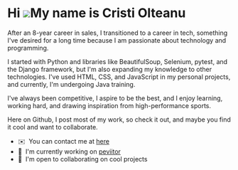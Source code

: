 
Hi ![](https://user-images.githubusercontent.com/18350557/176309783-0785949b-9127-417c-8b55-ab5a4333674e.gif)My name is Cristi Olteanu
======================================================================================================================================

After an 8-year career in sales, I transitioned to a career in tech, something I've desired for a long time because I am passionate about technology and programming.

I started with Python and libraries like BeautifulSoup, Selenium, pytest, and the Django framework, but I'm also expanding my knowledge to other technologies. I've used HTML, CSS, and JavaScript in my personal projects, and currently, I'm undergoing Java training.

I've always been competitive, I aspire to be the best, and I enjoy learning, working hard, and drawing inspiration from high-performance sports.

Here on Github, I post most of my work, so check it out, and maybe you find it cool and want to collaborate.

* ✉️  You can contact me at [here](https://www.linkedin.com/in/cristi-olteanu-03937718b/)
* 🚀  I'm currently working on [peviitor](http://peviitor.ro/)
* 🤝  I'm open to collaborating on cool projects





